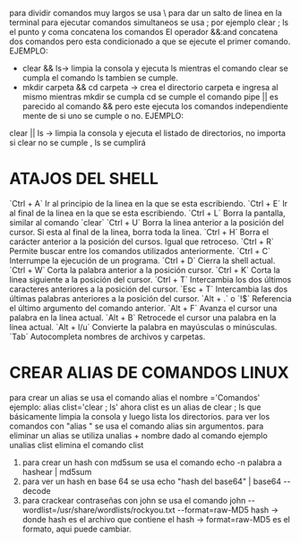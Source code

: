 para dividir comandos muy largos se usa \  para dar un salto de linea en la terminal
 para ejecutar comandos simultaneos se usa ; por ejemplo clear ; ls el punto y coma concatena los comandos
 El operador &&:and concatena dos comandos pero esta condicionado a que se ejecute el primer comando. 
  EJEMPLO:
  * clear && ls-> limpia la consola y ejecuta ls mientras el comando clear se cumpla el comando ls tambien se cumple.
  * mkdir carpeta && cd carpeta -> crea el directorio carpeta e ingresa  al mismo mientras mkdir se cumpla cd se cumple
el comando pipe || es parecido al comando && pero este ejecuta los comandos independiente mente de si uno se cumple o no.
EJEMPLO:

clear || ls -> limpia la consola y ejecuta el listado de directorios, no importa si clear no se cumple , ls se cumplirá

<h1>ATAJOS DEL SHELL</h1>
`Ctrl + A` Ir al principio de la linea en la que se esta escribiendo.
`Ctrl + E` Ir al final de la linea en la que se esta escribiendo.
`Ctrl + L` Borra la pantalla, similar al comando `clear`
`Ctrl + U` Borra la linea anterior a la posición del cursor. Si esta al final de la linea, borra toda la linea.
`Ctrl + H` Borra el carácter anterior a la posición del cursos. Igual que retroceso.
`Ctrl + R` Permite buscar entre los comandos utilizados anteriormente.
`Ctrl + C` Interrumpe la ejecución de un programa.
`Ctrl + D` Cierra la shell actual.
`Ctrl + W` Corta la palabra anterior a la posición cursor.
`Ctrl + K` Corta la linea siguiente a la posición del cursor.
`Ctrl + T` Intercambia los dos últimos caracteres anteriores a la posición del cursor.
`Esc + T` Intercambia las dos últimas palabras anteriores a la posición del cursor.
`Alt + .` o `!$` Referencia el último argumento del comando anterior.
`Alt + F` Avanza el cursor una palabra en la linea actual.
`Alt + B` Retrocede el cursor una palabra en la linea actual.
`Alt + l/u` Convierte la palabra en mayúsculas o minúsculas.
`Tab` Autocompleta nombres de archivos y carpetas.
<h1>CREAR ALIAS DE COMANDOS LINUX</h1>
para crear un alias se usa el comando alias  el nombre ='Comandos'
ejemplo: alias clist='clear ; ls'
ahora clist es un alias de clear ; ls que básicamente limpia la consola y luego lista los directorios.
para ver los comandos con "alias " se usa el comando alias sin argumentos.
para eliminar un alias se utiliza  unalias + nombre dado al comando ejemplo unalias clist elimina el comando clist




1. para crear un hash con md5sum se usa el comando echo -n palabra a hashear | md5sum
2. para ver un hash en base 64 se usa echo "hash del base64" | base64 --decode
3.  para crackear contraseñas con john se usa el comando john --wordlist=/usr/share/wordlists/rockyou.txt --format=raw-MD5 hash 
	 -> donde hash es el archivo que contiene el hash
		 -> format=raw-MD5 es el formato, aqui puede cambiar.
 